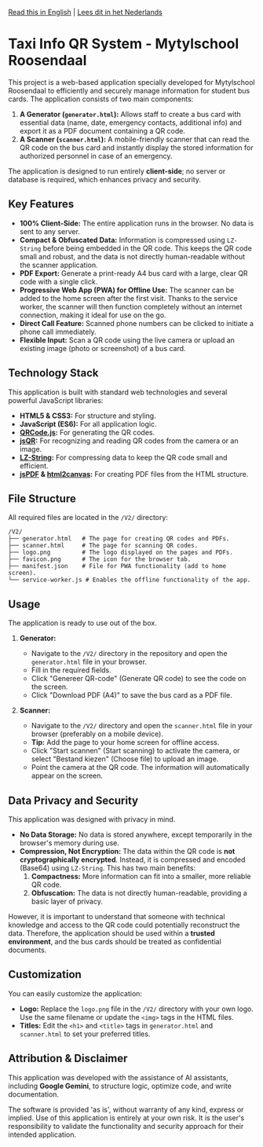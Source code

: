 [Read this in English](README.md) | [Lees dit in het Nederlands](README.NL.md)

# Taxi Info QR System - Mytylschool Roosendaal

This project is a web-based application specially developed for Mytylschool Roosendaal to efficiently and securely manage information for student bus cards. The application consists of two main components:

1.  **A Generator (`generator.html`):** Allows staff to create a bus card with essential data (name, date, emergency contacts, additional info) and export it as a PDF document containing a QR code.
2.  **A Scanner (`scanner.html`):** A mobile-friendly scanner that can read the QR code on the bus card and instantly display the stored information for authorized personnel in case of an emergency.

The application is designed to run entirely **client-side**; no server or database is required, which enhances privacy and security.

## Key Features

-   **100% Client-Side:** The entire application runs in the browser. No data is sent to any server.
-   **Compact & Obfuscated Data:** Information is compressed using `LZ-String` before being embedded in the QR code. This keeps the QR code small and robust, and the data is not directly human-readable without the scanner application.
-   **PDF Export:** Generate a print-ready A4 bus card with a large, clear QR code with a single click.
-   **Progressive Web App (PWA) for Offline Use:** The scanner can be added to the home screen after the first visit. Thanks to the service worker, the scanner will then function completely without an internet connection, making it ideal for use on the go.
-   **Direct Call Feature:** Scanned phone numbers can be clicked to initiate a phone call immediately.
-   **Flexible Input:** Scan a QR code using the live camera or upload an existing image (photo or screenshot) of a bus card.

## Technology Stack

This application is built with standard web technologies and several powerful JavaScript libraries:

-   **HTML5 & CSS3:** For structure and styling.
-   **JavaScript (ES6):** For all application logic.
-   **[QRCode.js](https://github.com/soldair/node-qrcode):** For generating the QR codes.
-   **[jsQR](https://github.com/cozmo/jsQR):** For recognizing and reading QR codes from the camera or an image.
-   **[LZ-String](https://github.com/pieroxy/lz-string):** For compressing data to keep the QR code small and efficient.
-   **[jsPDF](https://github.com/parallax/jsPDF) & [html2canvas](https://html2canvas.hertzen.com/):** For creating PDF files from the HTML structure.

## File Structure

All required files are located in the `/V2/` directory:

```
/V2/
├── generator.html   # The page for creating QR codes and PDFs.
├── scanner.html     # The page for scanning QR codes.
├── logo.png         # The logo displayed on the pages and PDFs.
├── favicon.png      # The icon for the browser tab.
├── manifest.json    # File for PWA functionality (add to home screen).
└── service-worker.js # Enables the offline functionality of the app.
```

## Usage

The application is ready to use out of the box.

1.  **Generator:**
    -   Navigate to the `/V2/` directory in the repository and open the `generator.html` file in your browser.
    -   Fill in the required fields.
    -   Click "Genereer QR-code" (Generate QR code) to see the code on the screen.
    -   Click "Download PDF (A4)" to save the bus card as a PDF file.

2.  **Scanner:**
    -   Navigate to the `/V2/` directory and open the `scanner.html` file in your browser (preferably on a mobile device).
    -   **Tip:** Add the page to your home screen for offline access.
    -   Click "Start scannen" (Start scanning) to activate the camera, or select "Bestand kiezen" (Choose file) to upload an image.
    -   Point the camera at the QR code. The information will automatically appear on the screen.

## Data Privacy and Security

This application was designed with privacy in mind.

-   **No Data Storage:** No data is stored anywhere, except temporarily in the browser's memory during use.
-   **Compression, Not Encryption:** The data within the QR code is **not cryptographically encrypted**. Instead, it is compressed and encoded (Base64) using `LZ-String`. This has two main benefits:
    1.  **Compactness:** More information can fit into a smaller, more reliable QR code.
    2.  **Obfuscation:** The data is not directly human-readable, providing a basic layer of privacy.

However, it is important to understand that someone with technical knowledge and access to the QR code could potentially reconstruct the data. Therefore, the application should be used within a **trusted environment**, and the bus cards should be treated as confidential documents.

## Customization

You can easily customize the application:

-   **Logo:** Replace the `logo.png` file in the `/V2/` directory with your own logo. Use the same filename or update the `<img>` tags in the HTML files.
-   **Titles:** Edit the `<h1>` and `<title>` tags in `generator.html` and `scanner.html` to set your preferred titles.

## Attribution & Disclaimer

This application was developed with the assistance of AI assistants, including **Google Gemini**, to structure logic, optimize code, and write documentation.

The software is provided 'as is', without warranty of any kind, express or implied. Use of this application is entirely at your own risk. It is the user's responsibility to validate the functionality and security approach for their intended application.
